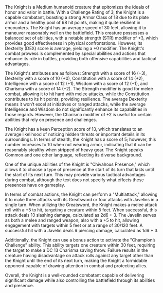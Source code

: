 The Knight is a Medium humanoid creature that epitomizes the ideals of honor and valor in battle. With a Challenge Rating of 3, the Knight is a capable combatant, boasting a strong Armor Class of 18 due to its plate armor and a healthy pool of 68 hit points, making it quite resilient in encounters. The Knight has an average speed of 30 feet, allowing it to maneuver reasonably well on the battlefield. This creature possesses a balanced set of abilities, with a notable strength (STR) modifier of +3, which provides good effectiveness in physical confrontations. However, its Dexterity (DEX) score is average, yielding a +0 modifier. The Knight's combat prowess is complemented by special abilities and actions that enhance its role in battles, providing both offensive capabilities and tactical advantages.

The Knight's attributes are as follows: Strength with a score of 16 (+3), Dexterity with a score of 10 (+0), Constitution with a score of 14 (+2), Intelligence with a score of 12 (+1), Wisdom with a score of 12 (+1), and Charisma with a score of 14 (+2). The Strength modifier is good for melee combat, allowing it to hit hard with melee attacks, while the Constitution contributes to its hit points, providing resilience. The average Dexterity means it won’t excel at initiatives or ranged attacks, while the average Intelligence and Wisdom do not significantly enhance its capabilities in those regards. However, the Charisma modifier of +2 is useful for certain abilities that rely on presence and challenges.

The Knight has a keen Perception score of 13, which translates to an average likelihood of noticing hidden threats or important details in its surroundings. In terms of stealth, the Knight has a score of 5; however, this number increases to 10 when not wearing armor, indicating that it can be reasonably stealthy when stripped of heavy gear. The Knight speaks Common and one other language, reflecting its diverse background.

One of the unique abilities of the Knight is "Chivalrous Presence," which allows it to choose a type of presence at the start of its turn that lasts until the start of its next turn. This may provide various tactical advantages during combat, although the text does not specify what effects these presences have on gameplay.

In terms of combat actions, the Knight can perform a "Multiattack," allowing it to make three attacks with its Greatsword or four attacks with Javelins in a single turn. When utilizing the Greatsword, the Knight makes a melee attack roll with a +5 to hit, targeting a creature within 5 feet. When successful, this attack deals 10 slashing damage, calculated as 2d6 + 3. The Javelin serves as both a melee and ranged weapon, also with a +5 to hit, allowing engagement with targets within 5 feet or at a range of 30/120 feet. A successful hit with a Javelin deals 6 piercing damage, calculated as 1d6 + 3.

Additionally, the Knight can use a bonus action to activate the "Champion’s Challenge" ability. This ability targets one creature within 30 feet, requiring the target to make a DC 13 Charisma saving throw. Failure results in the creature having disadvantage on attack rolls against any target other than the Knight until the end of its next turn, making the Knight a formidable opponent capable of drawing attention in combat and protecting allies.

Overall, the Knight is a well-rounded combatant capable of delivering significant damage while also controlling the battlefield through its abilities and presence.